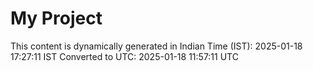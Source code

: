 # My Project

This content is dynamically generated in Indian Time (IST): 2025-01-18 17:27:11 IST
Converted to UTC: 2025-01-18 11:57:11 UTC
